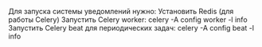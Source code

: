Для запуска системы уведомлений нужно:
Установить Redis (для работы Celery)
Запустить Celery worker: celery -A config worker -l info
Запустить Celery beat для периодических задач: celery -A config beat -l info
